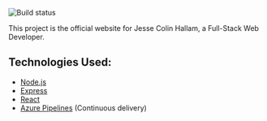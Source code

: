 ![Build status](https://jessehallam.visualstudio.com/CI%20-%20jessehallam.ca/_apis/build/status/Docker%20container)

This project is the official website for Jesse Colin Hallam, a Full-Stack Web Developer.

## Technologies Used:

- [Node.js]
- [Express]
- [React]
- [Azure Pipelines] (Continuous delivery)

[Node.js]: https://nodejs.org/
[Express]: https://expressjs.com/
[React]: https://reactjs.org/
[Azure Pipelines]: https://azure.microsoft.com/en-us/services/devops/pipelines/
